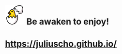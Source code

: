 # ![Meaningless Icon](assets/images/logo.png?raw=true "Meaningless Icon") Be awaken to enjoy!

# https://juliuscho.github.io/
